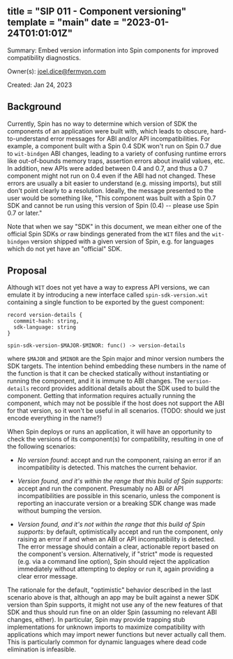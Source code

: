 title = "SIP 011 - Component versioning"
template = "main"
date = "2023-01-24T01:01:01Z"
---

Summary: Embed version information into Spin components for improved compatibility diagnostics.

Owner(s): joel.dice@fermyon.com

Created: Jan 24, 2023

## Background

Currently, Spin has no way to determine which version of SDK the components of an application were built with, which leads to obscure, hard-to-understand error messages for ABI and/or API incompatibilities.  For example, a component built with a Spin 0.4 SDK won't run on Spin 0.7 due to `wit-bindgen` ABI changes, leading to a variety of confusing runtime errors like out-of-bounds memory traps, assertion errors about invalid values, etc.  In addition, new APIs were added between 0.4 and 0.7, and thus a 0.7 component might not run on 0.4 even if the ABI had not changed.  These errors are usually a bit easier to understand (e.g. missing imports), but still don't point clearly to a resolution.  Ideally, the message presented to the user would be something like, "This component was built with a Spin 0.7 SDK and cannot be run using this version of Spin (0.4) -- please use Spin 0.7 or later."

Note that when we say "SDK" in this document, we mean either one of the official Spin SDKs _or_ raw bindings generated from the `WIT` files and the `wit-bindgen` version shipped with a given version of Spin, e.g. for languages which do not yet have an "official" SDK.

## Proposal

Although `WIT` does not yet have a way to express API versions, we can emulate it by introducing a new interface called `spin-sdk-version.wit` containing a single function to be exported by the guest component:

```
record version-details {
  commmit-hash: string,
  sdk-language: string
}

spin-sdk-version-$MAJOR-$MINOR: func() -> version-details
```

where `$MAJOR` and `$MINOR` are the Spin major and minor version numbers the SDK targets. The intention behind embedding these numbers in the name of the function is that it can be checked statically without instantiating or running the component, and it is immune to ABI changes.  The `version-details` record provides additional details about the SDK used to build the component.  Getting that information requires actually running the component, which may not be possible if the host does not support the ABI for that version, so it won't be useful in all scenarios.  (TODO: should we just encode everything in the name?)

When Spin deploys or runs an application, it will have an opportunity to check the versions of its component(s) for compatibility, resulting in one of the following scenarios:

- *No version found*: accept and run the component, raising an error if an incompatibility is detected.  This matches the current behavior.

- *Version found, and it's within the range that this build of Spin supports*: accept and run the component.  Presumably no ABI or API incompatibilities are possible in this scenario, unless the component is reporting an inaccurate version or a breaking SDK change was made without bumping the version.

- *Version found, and it's _not_ within the range that this build of Spin supports*: by default, optimistically accept and run the component, only raising an error if and when an ABI or API incompatibility is detected.  The error message should contain a clear, actionable report based on the component's version.  Alternatively, if "strict" mode is requested (e.g. via a command line option), Spin should reject the application immediately without attempting to deploy or run it, again providing a clear error message.

The rationale for the default, "optimistic" behavior described in the last scenario above is that, although an app may be built against a newer SDK version than Spin supports, it might not use any of the new features of that SDK and thus should run fine on an older Spin (assuming no relevant ABI changes, either).  In particular, Spin may provide trapping stub implementations for unknown imports to maximize compatibility with applications which may import newer functions but never actually call them.  This is particularly common for dynamic languages where dead code elimination is infeasible.
